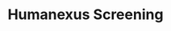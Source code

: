 ---
dateStart: 2015-06-26
dateEnd: 2015-06-28
title: "Humanexus Screening"
venue: "IndiEarth Animation Film Festival, Goethe-Institut Chennai"
organizer: Ying-Fang Shen
credit:
city: Chennai
state:
country: India
pdfLink: 20150626-film-festival.pdf
venueImages:
---